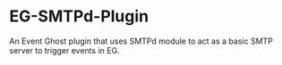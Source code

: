 # EG-SMTPd-Plugin
An Event Ghost plugin that uses SMTPd module to act as a basic SMTP server to trigger events in EG. 
